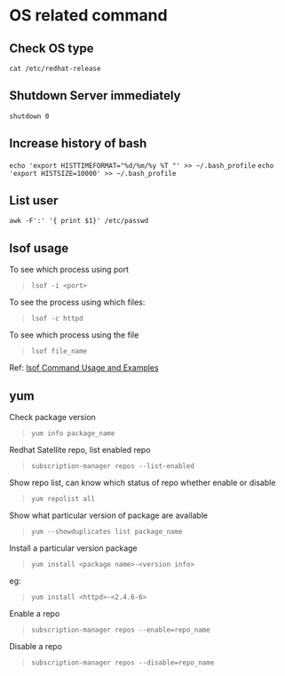# OS related command

## Check OS type

`cat /etc/redhat-release`

## Shutdown Server immediately

`shutdown 0`

## Increase history of bash

`echo 'export HISTTIMEFORMAT="%d/%m/%y %T "' >> ~/.bash_profile`
`echo 'export HISTSIZE=10000' >> ~/.bash_profile`

## List user

`awk -F':' '{ print $1}' /etc/passwd`

## lsof usage

To see which process using port

> `lsof -i <port>`

To see the process using which files:

> `lsof -c httpd`

To see which process using the file

> `lsof file_name`

Ref: [lsof Command Usage and Examples](https://www.slashroot.in/lsof-command-usage-and-examples)

## yum

Check package version

> `yum info package_name`

Redhat Satellite repo, list enabled repo

> `subscription-manager repos --list-enabled`

Show repo list, can know which status of repo whether enable or disable

> `yum repolist all`

Show what particular version of package are available

> `yum --showduplicates list package_name`

Install a particular version package

> `yum install <package name>-<version info>`

eg:

> `yum install <httpd>-<2.4.6-6>`

Enable a repo

> `subscription-manager repos --enable=repo_name`

Disable a repo

> `subscription-manager repos --disable=repo_name`
